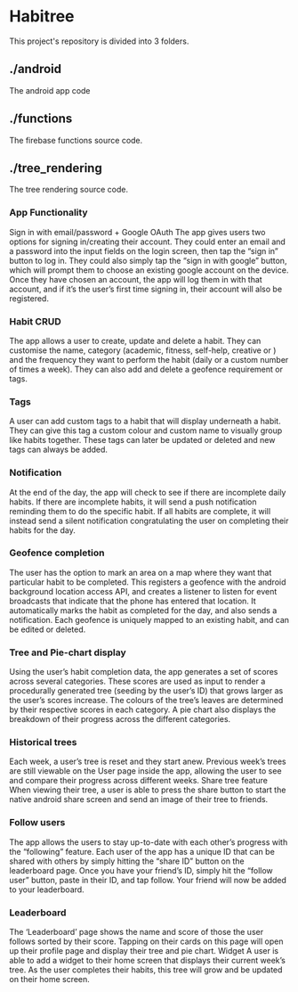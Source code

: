 # Habitree
This project's repository is divided into 3 folders.


## ./android
The android app code
## ./functions
The firebase functions source code.

## ./tree_rendering
The tree rendering source code.

### App Functionality 
Sign in with email/password + Google OAuth
The app gives users two options for signing in/creating their account. They could enter an email and a password into the input fields on the login screen, then tap the “sign in” button to log in. They could also simply tap the “sign in with google” button, which will prompt them to choose an existing google account on the device. Once they have chosen an account, the app will log them in with that account, and if it’s the user’s first time signing in, their account will also be registered.
### Habit CRUD
The app allows a user to create, update and delete a habit. They can customise the name, category (academic, fitness, self-help, creative or ) and the frequency they want to perform the habit (daily or a custom number of times a week). They can also add and delete a geofence requirement or tags.
### Tags 
A user can add custom tags to a habit that will display underneath a habit. They can give this tag a custom colour and custom name to visually group like habits together. These tags can later be updated or deleted and new tags can always be added.
### Notification
At the end of the day, the app will check to see if there are incomplete daily habits. If there are incomplete habits, it will send a push notification reminding them to do the specific habit. If all habits are complete, it will instead send a silent notification congratulating the user on completing their habits for the day. 
### Geofence completion
The user has the option to mark an area on a map where they want that particular habit to be completed. This registers a geofence with the android background location access API, and creates a listener to listen for event broadcasts that indicate that the phone has entered that location. It automatically marks the habit as completed for the day, and also sends a notification. Each geofence is uniquely mapped to an existing habit, and can be edited or deleted.
### Tree and Pie-chart display
Using the user’s habit completion data, the app generates a set of scores across several categories. These scores are used as input to render a procedurally generated tree (seeding by the user’s ID) that grows larger as the user’s scores increase. The colours of the tree’s leaves are determined by their respective scores in each category. A pie chart also displays the breakdown of their progress across the different categories.
### Historical trees
Each week, a user’s tree is reset and they start anew. Previous week’s trees are still viewable on the User page inside the app, allowing the user to see and compare their progress across different weeks.
Share tree feature
When viewing their tree, a user is able to press the share button to start the native android share screen and send an image of their tree to friends. 
### Follow users
The app allows the users to stay up-to-date with each other’s progress with the “following” feature. Each user of the app has a unique ID that can be shared with others by simply hitting the “share ID” button on the leaderboard page. Once you have your friend’s ID, simply hit the “follow user” button, paste in their ID, and tap follow. Your friend will now be added to your leaderboard.
### Leaderboard
The ‘Leaderboard’ page shows the name and score of those the user follows sorted by their score. Tapping on their cards on this page will open up their profile page and display their tree and pie chart.
Widget
A user is able to add a widget to their home screen that displays their current week’s tree. As the user completes their habits, this tree will grow and be updated on their home screen.

